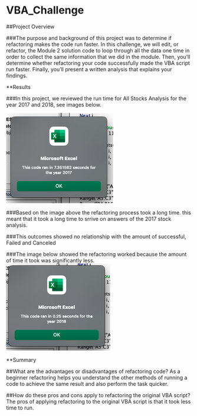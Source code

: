 # VBA_Challenge

##Project Overview

  ###The purpose and background of this project was to determine if refactoring makes the code run faster. In this challenge, we will edit, or refactor, the Module 2 solution code to loop through all the data one time in order to collect the same information that we did in the module. Then, you’ll determine whether refactoring your code successfully made the VBA script run faster. Finally, you’ll present a written analysis that explains your findings.

**Results

  ###In this project, we reviewed the run time for All Stocks Analysis for the year 2017 and 2018, see images below.
  
   ![image 1](https://github.com/Jeantherapy/VBA_Challenge/blob/main/VBA_Challenge-2017.png)
  
   ###Based on the image above the refactoring process took a long time. this meant that it took a long time to srrive on answers of the 2017 stock analysis.

  ###This outcomes showed no relationship with the amount of successful, Failed and Canceled
  
  ###The image below showed the refactoring worked because the amount of time it took was significantly less.
![image 2](https://github.com/Jeantherapy/VBA_Challenge/blob/main/VBA_Challenge_2018.png)

**Summary

##What are the advantages or disadvantages of refactoring code? As a beginner refactoring helps you understand the other methods of running a code to achieve the same result and also perform the task quicker.

##How do these pros and cons apply to refactoring the original VBA script? The pros of applying refactoring to the original VBA script is that it took less time to run.
